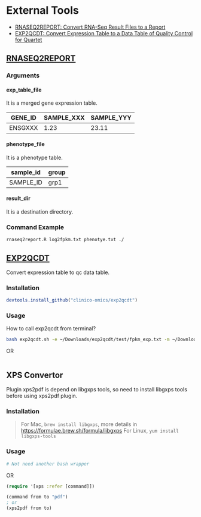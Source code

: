 # External Tools

- [RNASEQ2REPORT: Convert RNA-Seq Result Files to a Report](#RNASEQ2REPORT)
- [EXP2QCDT: Convert Expression Table to a Data Table of Quality Control for Quartet](#EXP2QCDT)

## [RNASEQ2REPORT](./rnaseq2report.R)

### Arguments

#### exp_table_file

It is a merged gene expression table.

| GENE_ID | SAMPLE_XXX | SAMPLE_YYY |
| ------- | ---------- | ---------- |
| ENSGXXX | 1.23       | 23.11      |

#### phenotype_file

It is a phenotype table.

| sample_id | group |
| --------- | ----- |
| SAMPLE_ID | grp1  |

#### result_dir

It is a destination directory.

### Command Example

```
rnaseq2report.R log2fpkm.txt phenotye.txt ./
```

## [EXP2QCDT](./exp2qcdt.sh)

Convert expression table to qc data table.

### Installation

```R
devtools.install_github("clinico-omics/exp2qcdt")
```

### Usage

How to call exp2qcdt from terminal?

```bash
bash exp2qcdt.sh -e ~/Downloads/exp2qcdt/test/fpkm_exp.txt -m ~/Downloads/exp2qcdt/test/meta.txt -o ~/Downloads/exp2qcdt/test/
```

OR

```clojure

```

## XPS Convertor

Plugin xps2pdf is depend on libgxps tools, so need to install libgxps tools before using xps2pdf plugin.

### Installation

> For Mac, `brew install libgxps`, more details in https://formulae.brew.sh/formula/libgxps
> For Linux, `yum install libgxps-tools`

### Usage

```bash
# Not need another bash wrapper
```

OR

```clojure
(require '[xps :refer [command]])

(command from to "pdf")
; or
(xps2pdf from to)
```
